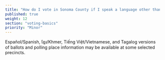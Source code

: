 ```yaml
---
title: "How do I vote in Sonoma County if I speak a language other than English?"
published: true
weight: 12
section: "voting-basics"
priority: "Minor"
---
```


Español/Spanish, ខ្មែរ/Khmer, Tiếng Việt/Vietnamese, and Tagalog versions of ballots and polling place information may be available at some selected precincts.  